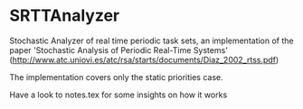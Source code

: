 # SRTTAnalyzer
Stochastic Analyzer of real time periodic task sets, an implementation of the paper 'Stochastic Analysis of Periodic Real-Time Systems' (http://www.atc.uniovi.es/atc/rsa/starts/documents/Diaz_2002_rtss.pdf)

The implementation covers only the static priorities case.

Have a look to notes.tex for some insights on how it works
